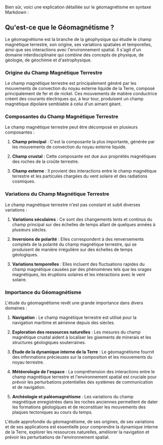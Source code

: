 Bien sûr, voici une explication détaillée sur le géomagnétisme en syntaxe Markdown :

## Qu'est-ce que le Géomagnétisme ?

Le géomagnétisme est la branche de la géophysique qui étudie le champ magnétique terrestre, son origine, ses variations spatiales et temporelles, ainsi que ses interactions avec l'environnement spatial. Il s'agit d'un domaine interdisciplinaire qui combine des concepts de physique, de géologie, de géochimie et d'astrophysique.

### Origine du Champ Magnétique Terrestre

Le champ magnétique terrestre est principalement généré par les mouvements de convection du noyau externe liquide de la Terre, composé principalement de fer et de nickel. Ces mouvements de matière conductrice créent des courants électriques qui, à leur tour, produisent un champ magnétique dipolaire semblable à celui d'un aimant géant.

### Composantes du Champ Magnétique Terrestre

Le champ magnétique terrestre peut être décomposé en plusieurs composantes :

1. **Champ principal** : C'est la composante la plus importante, générée par les mouvements de convection du noyau externe liquide.

2. **Champ crustal** : Cette composante est due aux propriétés magnétiques des roches de la croûte terrestre.

3. **Champ externe** : Il provient des interactions entre le champ magnétique terrestre et les particules chargées du vent solaire et des radiations cosmiques.

### Variations du Champ Magnétique Terrestre

Le champ magnétique terrestre n'est pas constant et subit diverses variations :

1. **Variations séculaires** : Ce sont des changements lents et continus du champ principal sur des échelles de temps allant de quelques années à plusieurs siècles.

2. **Inversions de polarité** : Elles correspondent à des renversements complets de la polarité du champ magnétique terrestre, qui se produisent de manière irrégulière sur des échelles de temps géologiques.

3. **Variations temporelles** : Elles incluent des fluctuations rapides du champ magnétique causées par des phénomènes tels que les orages magnétiques, les éruptions solaires et les interactions avec le vent solaire.

### Importance du Géomagnétisme

L'étude du géomagnétisme revêt une grande importance dans divers domaines :

1. **Navigation** : Le champ magnétique terrestre est utilisé pour la navigation maritime et aérienne depuis des siècles.

2. **Exploration des ressources naturelles** : Les mesures du champ magnétique crustal aident à localiser les gisements de minerais et les structures géologiques souterraines.

3. **Étude de la dynamique interne de la Terre** : Le géomagnétisme fournit des informations précieuses sur la composition et les mouvements du noyau terrestre.

4. **Météorologie de l'espace** : La compréhension des interactions entre le champ magnétique terrestre et l'environnement spatial est cruciale pour prévoir les perturbations potentielles des systèmes de communication et de navigation.

5. **Archéologie et paléomagnétisme** : Les variations du champ magnétique enregistrées dans les roches anciennes permettent de dater les formations géologiques et de reconstituer les mouvements des plaques tectoniques au cours du temps.

L'étude approfondie du géomagnétisme, de ses origines, de ses variations et de ses applications est essentielle pour comprendre la dynamique interne de la Terre, explorer les ressources naturelles, améliorer la navigation et prévoir les perturbations de l'environnement spatial.